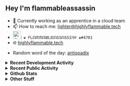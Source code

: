 ## Hey I'm flammableassassin

- 🔭 Currently working as an apprentice in a cloud team  
- 📫 How to reach me: [lighter@highlyflammable.tech](mailto:lighter@highlyflammable.tech?subject=Hello)
- <img src="https://discord.com/assets/2c21aeda16de354ba5334551a883b481.png" alt="drawing" width="25"/>: `♛ ᖴᒪᗩᙏᙏᗩᙖᒪᙓᗩSSᗩSSIᑎ® ♛#4701`
- 🌐 [highlyflammable.tech](https://highlyflammable.tech)

<!--START_SECTION:randomWord-->
- Random word of the day: [antispadix](https://www.wordnik.com/words/antispadix)
<!--END_SECTION:randomWord-->

<details>
  <summary><b>Recent Development Activity</b></summary>
  
  <!--START_SECTION:waka-->

```txt
PowerShell   16 hrs 7 mins   ███████████▓░░░░░░░░░░░░░   46.47 %
Other        6 hrs 44 mins   █████░░░░░░░░░░░░░░░░░░░░   19.43 %
Markdown     4 hrs 49 mins   ███▒░░░░░░░░░░░░░░░░░░░░░   13.90 %
HTML         4 hrs 37 mins   ███▒░░░░░░░░░░░░░░░░░░░░░   13.35 %
JSON         52 mins         ▓░░░░░░░░░░░░░░░░░░░░░░░░   02.50 %
```

<!--END_SECTION:waka-->

</details>

<details>
  <summary><b>Recent Public Activity</b></summary>
    <br>

  <!--START_SECTION:activity-->
1. 🗣 Commented on [#5049](https://github.com/PowerShell/vscode-powershell/issues/5049#issuecomment-2410517990) in [PowerShell/vscode-powershell](https://github.com/PowerShell/vscode-powershell)
2. 🔒 Closed issue [#5049](https://github.com/PowerShell/vscode-powershell/issues/5049) in [PowerShell/vscode-powershell](https://github.com/PowerShell/vscode-powershell)
3. 💪 Opened PR [#189](https://github.com/RainyXeon/ByteBlaze/pull/189) in [RainyXeon/ByteBlaze](https://github.com/RainyXeon/ByteBlaze)
4. 🗣 Commented on [#83](https://github.com/flamableassassin/status/issues/83#issuecomment-2364721040) in [flamableassassin/status](https://github.com/flamableassassin/status)
5. 🔒 Closed issue [#83](https://github.com/flamableassassin/status/issues/83) in [flamableassassin/status](https://github.com/flamableassassin/status)
  <!--END_SECTION:activity-->

</details>

<details>
  <summary><b>Github Stats</b></summary>
    <br>
    <p align="center">
      <img width="48%" src="https://github-readme-stats.vercel.app/api?username=flamableassassin&count_private=true&show_icons=true&theme=radical"/>
      <img width="48%" src="https://github-readme-streak-stats.herokuapp.com?user=flamableassassin&theme=neon-dark"/>
    </p>
  
</details>

<details>
  <summary><b>Other Stuff</b></summary>
  <br>
<a href="https://www.abuseipdb.com/user/67633" title="AbuseIPDB is an IP address blacklist for webmasters and sysadmins to report IP addresses engaging in abusive behavior on their networks">
	<img src="https://www.abuseipdb.com/contributor/67633.svg" alt="AbuseIPDB Contributor Badge" style="width: 264px;background: #fff linear-gradient(rgba(255,255,255,0), rgba(255,255,255,.3) 50%, rgba(0,0,0,.2) 51%, rgba(0,0,0,0));padding: 5px;">
</a>
  
</details>
